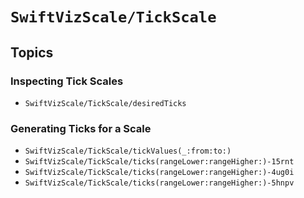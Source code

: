 # ``SwiftVizScale/TickScale``

## Topics

### Inspecting Tick Scales 

- ``SwiftVizScale/TickScale/desiredTicks``

### Generating Ticks for a Scale

- ``SwiftVizScale/TickScale/tickValues(_:from:to:)``
- ``SwiftVizScale/TickScale/ticks(rangeLower:rangeHigher:)-15rnt``
- ``SwiftVizScale/TickScale/ticks(rangeLower:rangeHigher:)-4ug0i``
- ``SwiftVizScale/TickScale/ticks(rangeLower:rangeHigher:)-5hnpv``
